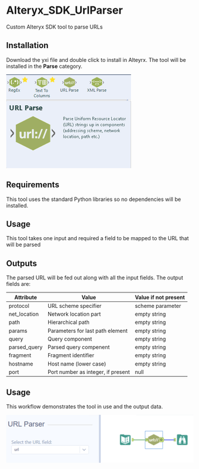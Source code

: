# Alteryx_SDK_UrlParser
Custom Alteryx SDK tool to parse URLs

## Installation
Download the yxi file and double click to install in Alteyrx. The tool will be installed in the __Parse__ category.

![alt text](https://github.com/bobpeers/Alteryx_SDK_UrlParser/blob/master/images/UrlParser_toolbar.png "Alteryx Parse Category")

## Requirements

This tool uses the standard Python libraries so no dependencies will be installed.

## Usage
This tool takes one input and required a field to be mapped to the URL that will be parsed

## Outputs
The parsed URL will be fed out along with all the input fields. The output fields are:

| Attribute | Value                              | Value if not present |
|-----------|------------------------------------|----------------------|
| protocol    | URL scheme specifier               | scheme parameter     |
| net_location    | Network location part              | empty string         |
| path      | Hierarchical path                  | empty string         |
| params    | Parameters for last path element   | empty string         |
| query     | Query component                    | empty string         |
| parsed_query    | Parsed query compenent   | empty string         |
| fragment  | Fragment identifier                | empty string         |
| hostname  | Host name (lower case)             | empty string         |
| port      | Port number as integer, if present | null                 |


## Usage
This workflow demonstrates the tool in use and the output data.

![alt text](https://github.com/bobpeers/Alteryx_SDK_UrlParser/blob/master/images/UrlParser_workflow.png "UrlParser Workflow")
